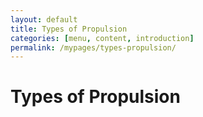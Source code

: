 ```yaml
---
layout: default
title: Types of Propulsion
categories: [menu, content, introduction]
permalink: /mypages/types-propulsion/
---
```


# Types of Propulsion
